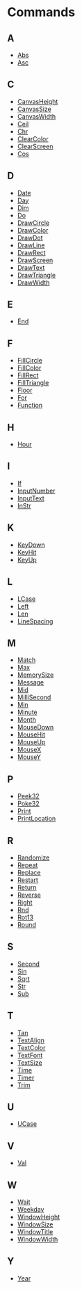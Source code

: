 Commands
==========

A
----------
* [Abs](manual:abs)
* [Asc](manual:asc)

C
----------
* [CanvasHeight](manual:canvasheight)
* [CanvasSize](manual:canvassize)
* [CanvasWidth](manual:canvaswidth)
* [Ceil](manual:ceil)
* [Chr](manual:chr)
* [ClearColor](manual:clearcolor)
* [ClearScreen](manual:clearscreen)
* [Cos](manual:cos)

D
----------
* [Date](manual:date)
* [Day](manual:day)
* [Dim](manual:dim)
* [Do](manual:do)
* [DrawCircle](manual:drawcircle)
* [DrawColor](manual:drawcolor)
* [DrawDot](manual:drawdot)
* [DrawLine](manual:drawline)
* [DrawRect](manual:drawrect)
* [DrawScreen](manual:drawscreen)
* [DrawText](manual:drawtext)
* [DrawTriangle](manual:drawtriangle)
* [DrawWidth](manual:drawwidth)

E
----------
* [End](manual:end)

F
----------
* [FillCircle](manual:fillcircle)
* [FillColor](manual:fillcolor)
* [FillRect](manual:fillrect)
* [FillTriangle](manual:filltriangle)
* [Floor](manual:floor)
* [For](manual:for)
* [Function](manual:function)

H
----------
* [Hour](manual:hour)

I
----------
* [If](manual:if)
* [InputNumber](manual:inputnumber)
* [InputText](manual:inputtext)
* [InStr](manual:instr)

K
----------
* [KeyDown](manual:keydown)
* [KeyHit](manual:keyhit)
* [KeyUp](manual:keyup)

L
----------
* [LCase](manual:lcase)
* [Left](manual:left)
* [Len](manual:len)
* [LineSpacing](manual:linespacing)

M
----------
* [Match](manual:match)
* [Max](manual:max)
* [MemorySize](manual:memorysize)
* [Message](manual:message)
* [Mid](manual:mid)
* [MilliSecond](manual:millisecond)
* [Min](manual:min)
* [Minute](manual:minute)
* [Month](manual:month)
* [MouseDown](manual:mousedown)
* [MouseHit](manual:mousehit)
* [MouseUp](manual:mouseup)
* [MouseX](manual:mousex)
* [MouseY](manual:mousey)

P
----------
* [Peek32](manual:peek32)
* [Poke32](manual:poke32)
* [Print](manual:print)
* [PrintLocation](manual:printlocation)


R
----------
* [Randomize](manual:randomize)
* [Repeat](manual:repeat)
* [Replace](manual:replace)
* [Restart](manual:restart)
* [Return](manual:return)
* [Reverse](manual:reverse)
* [Right](manual:right)
* [Rnd](manual:rnd)
* [Rot13](manual:rot13)
* [Round](manual:round)

S
----------
* [Second](manual:second)
* [Sin](manual:sin)
* [Sqrt](manual:sqrt)
* [Str](manual:str)
* [Sub](manual:sub)

T
----------
* [Tan](manual:tan)
* [TextAlign](manual:textalign)
* [TextColor](manual:textcolor)
* [TextFont](manual:textfont)
* [TextSize](manual:textsize)
* [Time](manual:time)
* [Timer](manual:timer)
* [Trim](manual:trim)

U
----------
* [UCase](manual:ucase)

V
----------
* [Val](manual:val)

W
----------
* [Wait](manual:wait)
* [Weekday](manual:weekday)
* [WindowHeight](manual:windowheight)
* [WindowSize](manual:windowsize)
* [WindowTitle](manual:windowtitle)
* [WindowWidth](manual:windowwidth)

Y
----------
* [Year](manual:year)
